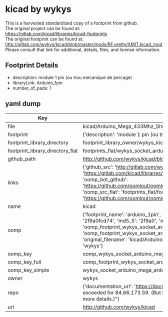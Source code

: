 # kicad by wykys  
This is a harvested standardized copy of a footprint from github.  
The original project can be found at:  
https://gitlab.com/kicad/libraries/kicad-footprints  
The original footprint can be found at:
http://gitlab.com/wykys/kicad/blob/master/mods/RF.pretty/XMIT.kicad_mod
Please consult that link for additional, details, files, and license information.  
## Footprint Details
* description: module 1 pin (ou trou mecanique de percage)  
* libraryLink: Arduino_1pin  
* number_of_pads: 1  
## yaml dump  
| Key | Value |  
| --- | --- |  
| file | kicad/Arduino_Mega_433Mhz_Shield/Socket_Arduino_Mega.pretty/Arduino_1pin.kicad_mod |  
| footprint | {'description': 'module 1 pin (ou trou mecanique de percage)', 'libraryLink': 'Arduino_1pin', 'number_of_pads': 1} |  
| footprint_library_directory | footprint_library_owner/wykys_kicad |  
| footprint_library_directory_flat | footprints_flat/wykys_socket_arduino_mega_arduino_1pin/working |  
| github_path | http://github.com/wykys/kicad/blob/master/Arduino_Mega_433Mhz_Shield/Socket_Arduino_Mega.pretty/Arduino_1pin.kicad_mod |  
| links | {'github_src': 'http://gitlab.com/wykys/kicad/blob/master/mods/RF.pretty/XMIT.kicad_mod', 'github_src_repo': 'https://gitlab.com/kicad/libraries/kicad-footprints', 'oomp_bot': 'footprints/wykys_socket_arduino_mega_arduino_1pin/working', 'oomp_bot_github': 'https://github.com/oomlout/oomlout_oomp_footprint_bot/tree/main/footprints/wykys_socket_arduino_mega_arduino_1pin/working', 'oomp_src_flat': 'footprints_flat/footprints_flat/wykys_socket_arduino_mega_arduino_1pin/working', 'oomp_src_flat_github': 'https://github.com/oomlout/oomlout_oomp_footprint_src/tree/main/footprints_flat/wykys_socket_arduino_mega_arduino_1pin/working'} |  
| name | kicad |  
| oomp | {'footprint_name': 'arduino_1pin', 'library_name': 'socket_arduino_mega', 'md5': '2f9a0fcd74c8f64955df001592612950', 'md5_10': '2f9a0fcd74', 'md5_5': '2f9a0', 'md5_6': '2f9a0f', 'oomp_key': 'oomp_wykys_socket_arduino_mega_arduino_1pin', 'oomp_key_extra': 'oomp_footprint_wykys_socket_arduino_mega_arduino_1pin', 'oomp_key_full': 'oomp_footprint_wykys_socket_arduino_mega_arduino_1pin_2f9a0f', 'oomp_key_simple': 'wykys_socket_arduino_mega_arduino_1pin', 'original_filename': 'kicad/Arduino_Mega_433Mhz_Shield/Socket_Arduino_Mega.pretty/Arduino_1pin.kicad_mod', 'owner_name': 'wykys'} |  
| oomp_key | oomp_wykys_socket_arduino_mega_arduino_1pin |  
| oomp_key_full | oomp_footprint_wykys_socket_arduino_mega_arduino_1pin |  
| oomp_key_simple | wykys_socket_arduino_mega_arduino_1pin |  
| owner | wykys |  
| repo | {'documentation_url': 'https://docs.github.com/rest/overview/resources-in-the-rest-api#rate-limiting', 'message': "API rate limit exceeded for 84.66.173.59. (But here's the good news: Authenticated requests get a higher rate limit. Check out the documentation for more details.)"} |  
| url | http://github.com/wykys/kicad |  

